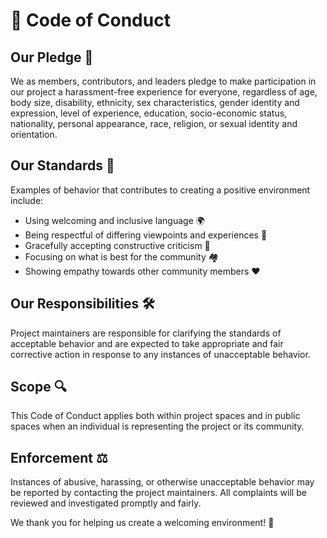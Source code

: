 # 📜 Code of Conduct 

## Our Pledge 🤝

We as members, contributors, and leaders pledge to make participation in our project a harassment-free experience for everyone, regardless of age, body size, disability, ethnicity, sex characteristics, gender identity and expression, level of experience, education, socio-economic status, nationality, personal appearance, race, religion, or sexual identity and orientation.

## Our Standards 🌈

Examples of behavior that contributes to creating a positive environment include:

- Using welcoming and inclusive language 🌍
- Being respectful of differing viewpoints and experiences 💬
- Gracefully accepting constructive criticism 🙏
- Focusing on what is best for the community 🏘️
- Showing empathy towards other community members ❤️

## Our Responsibilities 🛠️

Project maintainers are responsible for clarifying the standards of acceptable behavior and are expected to take appropriate and fair corrective action in response to any instances of unacceptable behavior.

## Scope 🔍

This Code of Conduct applies both within project spaces and in public spaces when an individual is representing the project or its community.

## Enforcement ⚖️

Instances of abusive, harassing, or otherwise unacceptable behavior may be reported by contacting the project maintainers. All complaints will be reviewed and investigated promptly and fairly.

We thank you for helping us create a welcoming environment! 🌟
